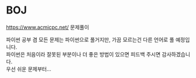 # BOJ
https://www.acmicpc.net/ 문제풀이  
  
파이썬 공부 겸 모든 문제는 파이썬으로 풀거지만, 가끔 모르는건 다른 언어로 풀 예정입니다.  
파이썬은 처음이라 잘못된 부분이나 더 좋은 방법이 있으면 피드백 주시면 감사하겠습니다.  
우선 쉬운 문제부터...

